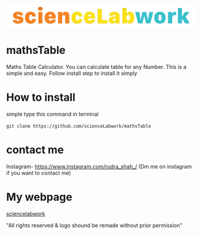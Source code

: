 ![logo](https://github.com/scienceLabwork/Rock_paper_scissor/blob/master/Wholelogo%20copy%202.png)

# mathsTable
Maths Table Calculator. You can calculate table for any Number. This is a simple and easy. Follow install step to install it simply


# How to install

simple type this command in terminal

`git clone https://github.com/scienceLabwork/mathsTable`

# contact me
Instagram- https://www.instagram.com/rudra_shah_/ (Dm me on instagram if you want to contact me)

# My webpage
[sciencelabwork](http://www.sciencelabwork.cf)

"All rights reserved & logo shound be remade without prior permission"
